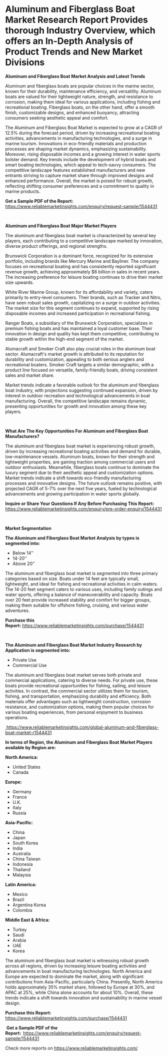 <p><h1>Aluminum and Fiberglass Boat Market Research Report Provides thorough Industry Overview, which offers an In-Depth Analysis of Product Trends and New Market Divisions</h1></p><p><strong>Aluminum and Fiberglass Boat Market Analysis and Latest Trends</strong></p>
<p><p>Aluminum and fiberglass boats are popular choices in the marine sector, known for their durability, maintenance efficiency, and versatility. Aluminum boats are valued for their lightweight nature, strength, and resistance to corrosion, making them ideal for various applications, including fishing and recreational boating. Fiberglass boats, on the other hand, offer a smooth finish, customizable designs, and enhanced buoyancy, attracting consumers seeking aesthetic appeal and comfort. </p><p>The Aluminum and Fiberglass Boat Market is expected to grow at a CAGR of 12.5% during the forecast period, driven by increasing recreational boating activities, advancements in manufacturing technologies, and a surge in marine tourism. Innovations in eco-friendly materials and production processes are shaping market dynamics, emphasizing sustainability. Moreover, rising disposable incomes and a growing interest in water sports bolster demand. Key trends include the development of hybrid boats and smart boating technologies, which appeal to tech-savvy consumers. The competitive landscape features established manufacturers and new entrants striving to capture market share through improved designs and enhanced performance. Overall, the market is poised for robust growth, reflecting shifting consumer preferences and a commitment to quality in marine products.</p></p>
<p><strong>Get a Sample PDF of the Report:&nbsp;</strong> <a href="https://www.reliablemarketinsights.com/enquiry/request-sample/1544431?utm_campaign=2890&utm_medium=2&utm_source=Github&utm_content=ia&utm_term=27022025&utm_id=aluminum-and-fiberglass-boat">https://www.reliablemarketinsights.com/enquiry/request-sample/1544431</a></p>
<p>&nbsp;</p>
<p><strong>Aluminum and Fiberglass Boat Major Market Players</strong></p>
<p><p>The aluminum and fiberglass boat market is characterized by several key players, each contributing to a competitive landscape marked by innovation, diverse product offerings, and regional strengths. </p><p>Brunswick Corporation is a dominant force, recognized for its extensive portfolio, including brands like Mercury Marine and Bayliner. The company focuses on recreational boating and has consistently reported significant revenue growth, achieving approximately $6 billion in sales in recent years. The increasing preference for leisure boating continues to drive their market size upwards.</p><p>White River Marine Group, known for its affordability and variety, caters primarily to entry-level consumers. Their brands, such as Tracker and Nitro, have seen robust sales growth, capitalizing on a surge in outdoor activities. The market size for this segment continues to expand, supported by rising disposable incomes and increased participation in recreational fishing.</p><p>Ranger Boats, a subsidiary of the Brunswick Corporation, specializes in premium fishing boats and has maintained a loyal customer base. Their innovation in design and quality has kept them competitive, contributing to stable growth within the high-end segment of the market.</p><p>Alumacraft and Smoker Craft also play crucial roles in the aluminum boat sector. Alumacraft's market growth is attributed to its reputation for durability and customization, appealing to both serious anglers and recreational boaters. Smoker Craft targets a similar demographic, with a product line focused on versatile, family-friendly boats, driving consistent sales and market share.</p><p>Market trends indicate a favorable outlook for the aluminum and fiberglass boat industry, with projections suggesting continued expansion, driven by interest in outdoor recreation and technological advancements in boat manufacturing. Overall, the competitive landscape remains dynamic, presenting opportunities for growth and innovation among these key players.</p></p>
<p>&nbsp;</p>
<p><strong>What Are The Key Opportunities For Aluminum and Fiberglass Boat Manufacturers?</strong></p>
<p><p>The aluminum and fiberglass boat market is experiencing robust growth, driven by increasing recreational boating activities and demand for durable, low-maintenance vessels. Aluminum boats, known for their strength and lightweight properties, are gaining traction among commercial users and outdoor enthusiasts. Meanwhile, fiberglass boats continue to dominate the luxury segment due to their aesthetic appeal and customization options. Market trends indicate a shift towards eco-friendly manufacturing processes and innovative designs. The future outlook remains positive, with projected CAGR of 5-7% over the next five years, fueled by technological advancements and growing participation in water sports globally.</p></p>
<p><strong>Inquire or Share Your Questions If Any Before Purchasing This Report:</strong> <a href="https://www.reliablemarketinsights.com/enquiry/pre-order-enquiry/1544431?utm_campaign=2890&utm_medium=2&utm_source=Github&utm_content=ia&utm_term=27022025&utm_id=aluminum-and-fiberglass-boat">https://www.reliablemarketinsights.com/enquiry/pre-order-enquiry/1544431</a></p>
<p>&nbsp;</p>
<p><strong>Market Segmentation</strong></p>
<p><strong>The Aluminum and Fiberglass Boat Market Analysis by types is segmented into:</strong></p>
<p><ul><li>Below 14’’</li><li>14-20’’</li><li>Above 20’’</li></ul></p>
<p><p>The aluminum and fiberglass boat market is segmented into three primary categories based on size. Boats under 14 feet are typically small, lightweight, and ideal for fishing and recreational activities in calm waters. The 14-20 feet segment caters to various uses, including family outings and water sports, offering a balance of maneuverability and capacity. Boats over 20 feet provide increased stability and comfort for bigger groups, making them suitable for offshore fishing, cruising, and various water adventures.</p></p>
<p><strong>Purchase this Report:&nbsp;</strong><a href="https://www.reliablemarketinsights.com/purchase/1544431?utm_campaign=2890&utm_medium=2&utm_source=Github&utm_content=ia&utm_term=27022025&utm_id=aluminum-and-fiberglass-boat">https://www.reliablemarketinsights.com/purchase/1544431</a></p>
<p>&nbsp;</p>
<p><strong>The Aluminum and Fiberglass Boat Market Industry Research by Application is segmented into:</strong></p>
<p><ul><li>Private Use</li><li>Commercial Use</li></ul></p>
<p><p>The aluminum and fiberglass boat market serves both private and commercial applications, catering to diverse needs. For private use, these boats provide recreational opportunities for fishing, sailing, and leisure activities. In contrast, the commercial sector utilizes them for tourism, fishing, and transportation, emphasizing durability and efficiency. Both materials offer advantages such as lightweight construction, corrosion resistance, and customization options, making them popular choices for various boating experiences, from personal enjoyment to business operations.</p></p>
<p><a href="https://www.reliablemarketinsights.com/global-aluminum-and-fiberglass-boat-market-r1544431?utm_campaign=2890&utm_medium=2&utm_source=Github&utm_content=ia&utm_term=27022025&utm_id=aluminum-and-fiberglass-boat">&nbsp;https://www.reliablemarketinsights.com/global-aluminum-and-fiberglass-boat-market-r1544431</a></p>
<p><strong>In terms of Region, the Aluminum and Fiberglass Boat Market Players available by Region are:</strong></p>
<p>
    <p> <strong> North America: </strong>
        <ul>
            <li>United States</li>
            <li>Canada</li>
        </ul>
        </p> 
    <p> <strong> Europe: </strong>
        <ul>
            <li>Germany</li>
            <li>France</li>
            <li>U.K.</li>
            <li>Italy</li>
            <li>Russia</li>
        </ul>
        </p> 
    <p> <strong> Asia-Pacific: </strong>
        <ul>
            <li>China</li>
            <li>Japan</li>
            <li>South Korea</li>
            <li>India</li>
            <li>Australia</li>
            <li>China Taiwan</li>
            <li>Indonesia</li>
            <li>Thailand</li>
            <li>Malaysia</li>
        </ul>
        </p> 
    <p> <strong> Latin America: </strong>
        <ul>
            <li>Mexico</li>
            <li>Brazil</li>
            <li>Argentina Korea</li>
            <li>Colombia</li>
        </ul>
        </p> 
    <p> <strong> Middle East & Africa: </strong>
        <ul>
            <li>Turkey</li>
            <li>Saudi</li>
            <li>Arabia</li>
            <li>UAE</li>
            <li>Korea</li>
        </ul>
    </p>
    </p>
<p><p>The aluminum and fiberglass boat market is witnessing robust growth across all regions, driven by increasing leisure boating activities and advancements in boat manufacturing technologies. North America and Europe are expected to dominate the market, along with significant contributions from Asia-Pacific, particularly China. Presently, North America holds approximately 35% market share, followed by Europe at 30%, and APAC at 25%, while China alone accounts for about 10%. Overall, these trends indicate a shift towards innovation and sustainability in marine vessel design.</p></p>
<p><strong>Purchase this Report: </strong><a href="https://www.reliablemarketinsights.com/purchase/1544431?utm_campaign=2890&utm_medium=2&utm_source=Github&utm_content=ia&utm_term=27022025&utm_id=aluminum-and-fiberglass-boat">https://www.reliablemarketinsights.com/purchase/1544431</a></p>
<p>&nbsp;<strong>Get a Sample PDF of the Report:&nbsp;&nbsp;</strong><a href="https://www.reliablemarketinsights.com/enquiry/request-sample/1544431?utm_campaign=2890&utm_medium=2&utm_source=Github&utm_content=ia&utm_term=27022025&utm_id=aluminum-and-fiberglass-boat">https://www.reliablemarketinsights.com/enquiry/request-sample/1544431</a></p>
<p><strong></strong></p>
<p>Check more reports on <a href="https://www.reliablemarketinsights.com/?utm_campaign=2890&utm_medium=2&utm_source=Github&utm_content=ia&utm_term=27022025&utm_id=aluminum-and-fiberglass-boat">https://www.reliablemarketinsights.com/</a></p>